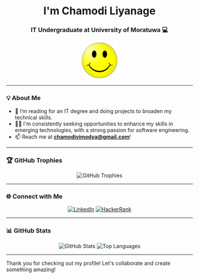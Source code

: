 <h1 align="center">I'm Chamodi Liyanage</h1>
<h3 align="center">IT Undergraduate at University of Moratuwa 💻</h3>

<p align="center">
  <img src="https://github.com/Vimodya/project-Blog-App/blob/main/public/Smiley.svg.png" width="100" alt="Developer at work"/>
</p>

---

### 💡 About Me
- 🌱 I’m reading for an IT degree and doing projects to broaden my technical skills.
- 👷‍♀️ I'm consistently seeking opportunities to enhance my skills in emerging technologies, with a strong passion for software engineering.
- 📫 Reach me at **chamodivimodya@gmail.com**!

---

### 🏆 GitHub Trophies
<p align="center">
  <img src="https://github-profile-trophy.vercel.app/?username=vimodya&theme=radical&row=1&column=6" alt="GitHub Trophies" />
</p>

---

### 🌐 Connect with Me
<p align="center">
  <a href="https://www.linkedin.com/in/chamodi-liyanage-8bb852270/"><img src="https://img.shields.io/badge/-LinkedIn-blue?style=for-the-badge&logo=linkedin&logoColor=white" alt="LinkedIn"></a>
  <a href="https://www.hackerrank.com/profile/Chamodi_HM"><img src="https://img.shields.io/badge/-HackerRank-2EC866?style=for-the-badge&logo=hackerrank&logoColor=white" alt="HackerRank"></a>
</p>

---

### 📊 GitHub Stats
<p align="center">
  <img src="https://github-readme-stats.vercel.app/api?username=vimodya&show_icons=true&theme=radical" alt="GitHub Stats" />
  
  <img src="https://github-readme-stats.vercel.app/api/top-langs/?username=vimodya&layout=compact&theme=radical" alt="Top Languages" />
</p>

---

Thank you for checking out my profile! Let's collaborate and create something amazing! 

